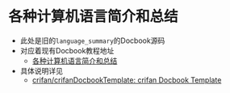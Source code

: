 # 各种计算机语言简介和总结

* 此处是旧的`language_summary`的Docbook源码
* 对应着现有Docbook教程地址
  * [各种计算机语言简介和总结](https://www.crifan.org/files/doc/docbook/language_summary/release/html/language_summary.html)
* 具体说明详见
  * [crifan/crifanDocbookTemplate: crifan Docbook Template](https://github.com/crifan/crifanDocbookTemplate)
